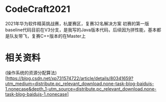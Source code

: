 # CodeCraft2021
2021年华为软件精英挑战赛，杭厦赛区，复赛32名解决方案
初赛的第一版baseline代码目前在V3分支，是我写的Java版本代码，后续因为拼性能，基本都是队友带飞，复赛C++版本的在Master上
# 相关资料
(操作系统的资源分配算法)[https://blog.csdn.net/xp731574722/article/details/80341659?utm_medium=distribute.pc_relevant_download.none-task-blog-baidujs-1.nonecase&depth_1-utm_source=distribute.pc_relevant_download.none-task-blog-baidujs-1.nonecase]
